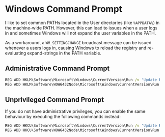 # Windows Command Prompt

I like to set common PATHs located in the User directories (like `%APPDATA%`) in
the machine-wide PATH. However, this can lead to issues when a user logs in and
sometimes Windows will not expand the user variables in the PATH.

As a workaround, a `WM_SETTINGCHANGE` broadcast message can be issued whenever a users logs in, causing Windows to reload the registry and re-evaluating expand-strings in the PATH variable.

## Administrative Command Prompt

``` cmd
REG ADD HKLM\Software\Microsoft\Windows\CurrentVersion\Run /v "Update Registry" /t REG_SZ /d "rundll32.exe user32.dll,UpdatePerUserSystemParameters 1 True"
REG ADD HKLM\Software\WOW6432Node\Microsoft\Windows\CurrentVersion\Run /v "Update Registry" /t REG_SZ /d "rundll32.exe user32.dll,UpdatePerUserSystemParameters 1 True"
```

## Unprivileged Command Prompt

If you do not have administrative privileges, you can enable the same behaviour
by executing the following commands instead:

``` cmd
REG ADD HKCU\Software\Microsoft\Windows\CurrentVersion\Run /v "Update Registry" /t REG_SZ /d "rundll32.exe user32.dll,UpdatePerUserSystemParameters 1 True"
REG ADD HKCU\Software\WOW6432Node\Microsoft\Windows\CurrentVersion\Run /v "Update Registry" /t REG_SZ /d "rundll32.exe user32.dll,UpdatePerUserSystemParameters 1 True"
```
